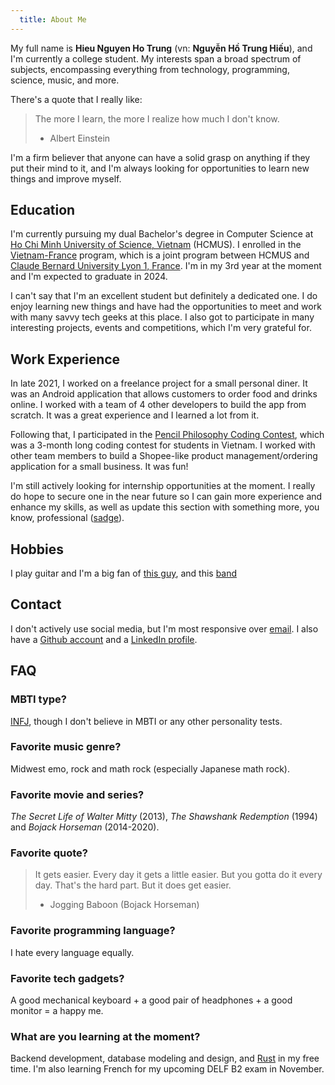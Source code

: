 ```yaml
---
  title: About Me
---
```


My full name is **Hieu Nguyen Ho Trung** (vn: **Nguyễn Hồ Trung Hiếu**), and I'm currently a college student. My interests span a broad spectrum of subjects, encompassing everything from technology, programming, science, music, and more.

There's a quote that I really like:

> The more I learn, the more I realize how much I don't know.
>
> - Albert Einstein

I'm a firm believer that anyone can have a solid grasp on anything if they put their mind to it, and I'm always looking for opportunities to learn new things and improve myself.

## Education

I'm currently pursuing my dual Bachelor's degree in Computer Science at [Ho Chi Minh University of Science, Vietnam](https://hcmus.edu.vn/) (HCMUS). I enrolled in the [Vietnam-France](https://www.ctda.hcmus.edu.vn/vi/educational-program/chuong-trinh-viet-phap/) program, which is a joint program between HCMUS and [Claude Bernard University Lyon 1, France](https://www.univ-lyon1.fr/). I'm in my 3rd year at the moment and I'm expected to graduate in 2024.

I can't say that I'm an excellent student but definitely a dedicated one. I do enjoy learning new things and have had the opportunities to meet and work with many savvy tech geeks at this place. I also got to participate in many interesting projects, events and competitions, which I'm very grateful for.

## Work Experience

In late 2021, I worked on a freelance project for a small personal diner. It was an Android application that allows customers to order food and drinks online. I worked with a team of 4 other developers to build the app from scratch. It was a great experience and I learned a lot from it.

Following that, I participated in the [Pencil Philosophy Coding Contest](https://triethocbutchi.com/), which was a 3-month long coding contest for students in Vietnam. I worked with other team members to build a Shopee-like product management/ordering application for a small business. It was fun!

I'm still actively looking for internship opportunities at the moment. I really do hope to secure one in the near future so I can gain more experience and enhance my skills, as well as update this section with something more, you know, professional ([sadge](https://www.streamscheme.com/wp-content/uploads/2022/02/sadge-600.png.webp)).

## Hobbies

I play guitar and I'm a big fan of [this guy](https://www.youtube.com/@Mautaus), and this [band](https://www.youtube.com/@Polyphia)

## Contact

I don't actively use social media, but I'm most responsive over [email](mailto:nguyenhotrunghieu0106@gmail.com). I also have a [Github account](https://github.com/nhthieu) and a [LinkedIn profile](https://www.linkedin.com/in/nhthieu16/).

## FAQ

### MBTI type?

[INFJ](https://www.16personalities.com/infj-personality), though I don't believe in MBTI or any other personality tests.

### Favorite music genre?

Midwest emo, rock and math rock (especially Japanese math rock).

### Favorite movie and series?

*The Secret Life of Walter Mitty* (2013), *The Shawshank Redemption* (1994) and *Bojack Horseman* (2014-2020).

### Favorite quote?

> It gets easier. Every day it gets a little easier. But you gotta do it every day. That's the hard part. But it does get easier.
>
> - Jogging Baboon (Bojack Horseman)

### Favorite programming language?

I hate every language equally.

### Favorite tech gadgets?

A good mechanical keyboard + a good pair of headphones + a good monitor = a happy me.

### What are you learning at the moment?

Backend development, database modeling and design, and [Rust](https://www.rust-lang.org/) in my free time. I'm also learning French for my upcoming DELF B2 exam in November.
